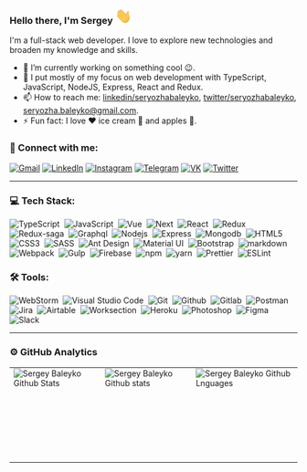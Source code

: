 <h3>Hello there, I'm Sergey <img src="https://raw.githubusercontent.com/ABSphreak/ABSphreak/master/gifs/Hi.gif" width="29" /></h3>

<p>I'm a full-stack web developer. I love to explore new technologies and broaden my knowledge and skills.</p>

-   🔭 I’m currently working on something cool :wink:.
-   🌱 I put mostly of my focus on web development with TypeScript, JavaScript, NodeJS, Express, React and Redux.
-   📫 How to reach me: [linkedin/seryozhabaleyko](https://www.linkedin.com/in/seryozhabaleyko), [twitter/seryozhabaleyko](https://twitter.com/seryozhabaleyko), [seryozha.baleyko@gmail.com](mailto:seryozha.baleyko@gmail.com).
-   ⚡ Fun fact: I love :heart: ice cream 🍨 and apples 🍏.

### 🤝 Connect with me:

[<img alt="Gmail" src="https://img.shields.io/badge/Gmail-E4405F.svg?&style=for-the-badge&logo=gmail&logoColor=white" />](mailto:seryozha.baleyko@gmail.com)
[<img alt="LinkedIn" src="https://img.shields.io/badge/linkedin-0077B5.svg?&style=for-the-badge&logo=linkedin&logoColor=white" />](https://www.linkedin.com/in/seryozhabaleyko)
[<img alt="Instagram" src="https://img.shields.io/badge/instagram-E4405F.svg?&style=for-the-badge&logo=instagram&logoColor=white" />](https://www.instagram.com/seryozha.baleyko)
[<img alt="Telegram" src="https://img.shields.io/badge/Telegram-26A5E4.svg?&style=for-the-badge&logo=telegram&logoColor=white" />](https://t.me/seryozhabaleyko)
[<img alt="VK" src="https://img.shields.io/badge/vk-4680C2.svg?&style=for-the-badge&logo=vk&logoColor=white" />](https://vk.com/seryozha.baleyko)
[<img alt="Twitter" src="https://img.shields.io/badge/twitter-1DA1F2.svg?&style=for-the-badge&logo=twitter&logoColor=white" />](https://twitter.com/seryozhabaleyko)

---

### 💻 Tech Stack:

<img alt="TypeScript" src="https://img.shields.io/badge/typescript-007ACC.svg?&style=for-the-badge&logo=typescript&logoColor=fff" />&nbsp;
<img alt="JavaScript" src="https://img.shields.io/badge/javascript-F7DF1E.svg?&style=for-the-badge&logo=javascript&logoColor=fff" />&nbsp;
<img alt="Vue" src="https://img.shields.io/badge/vue-4FC08D.svg?style=for-the-badge&logo=vuedotjs&logoColor=fff" />&nbsp;
<img alt="Next" src="https://img.shields.io/badge/next-000.svg?&style=for-the-badge&logo=next.js&logoColor=fff" />&nbsp;
<img alt="React" src="https://img.shields.io/badge/react-61DAFB.svg?&style=for-the-badge&logo=react&logoColor=fff" />&nbsp;
<img alt="Redux" src="https://img.shields.io/badge/redux-764ABC.svg?&style=for-the-badge&logo=redux&logoColor=fff" />&nbsp;
<img alt="Redux-saga" src="https://img.shields.io/badge/redux saga-939393.svg?&style=for-the-badge&logo=redux-saga&logoColor=fff" />&nbsp;
<img alt="Graphql" src="https://img.shields.io/badge/graphql-E10098.svg?&style=for-the-badge&logo=graphql&logoColor=fff" />&nbsp;
<img alt="Nodejs" src="https://img.shields.io/badge/node.js-90C53F.svg?&style=for-the-badge&logo=node.js&logoColor=fff" />&nbsp;
<img alt="Express" src="https://img.shields.io/badge/express-000000.svg?&style=for-the-badge&logo=express&logoColor=fff" />&nbsp;
<img alt="Mongodb" src="https://img.shields.io/badge/mongodb-26A944.svg?&style=for-the-badge&logo=mongodb&logoColor=fff" />&nbsp;
<img alt="HTML5" src="https://img.shields.io/badge/html-E34F26.svg?&style=for-the-badge&logo=html5&logoColor=fff" />&nbsp;
<img alt="CSS3" src="https://img.shields.io/badge/css-1572B6.svg?&style=for-the-badge&logo=css3&logoColor=fff" />&nbsp;
<img alt="SASS" src="https://img.shields.io/badge/sass-CF649A.svg?&style=for-the-badge&logo=sass&logoColor=fff" />&nbsp;
<img alt="Ant Design" src="https://img.shields.io/badge/Ant%20Design-0170FE.svg?style=for-the-badge&logo=antdesign&logoColor=fff" />&nbsp;
<img alt="Material UI" src="https://img.shields.io/badge/material%20UI-0081CB.svg?style=for-the-badge&logo=materialui&logoColor=fff" />&nbsp;
<img alt="Bootstrap" src="https://img.shields.io/badge/bootstrap-7610F7.svg?&style=for-the-badge&logo=bootstrap&logoColor=fff" />&nbsp;
<img alt="markdown" src="https://img.shields.io/badge/markdown-000.svg?&style=for-the-badge&logo=markdown&logoColor=fff" />&nbsp;
<img alt="Webpack" src="https://img.shields.io/badge/Webpack-8DD6F9.svg?style=for-the-badge&logo=webpack&logoColor=fff" />&nbsp;
<img alt="Gulp" src="https://img.shields.io/badge/Gulp-CF4647.svg?style=for-the-badge&logo=gulp&logoColor=fff" />&nbsp;
<img alt="Firebase" src="https://img.shields.io/badge/Firebase-FFCA28.svg?style=for-the-badge&logo=firebase&logoColor=fff" />&nbsp;
<img alt="npm" src="https://img.shields.io/badge/npm-CB3837.svg?style=for-the-badge&logo=npm&logoColor=fff" />&nbsp;
<img alt="yarn" src="https://img.shields.io/badge/yarn-2C8EBB.svg?style=for-the-badge&logo=yarn&logoColor=fff" />&nbsp;
<img alt="Prettier" src="https://img.shields.io/badge/Prettier-F7B93E.svg?style=for-the-badge&logo=prettier&logoColor=fff" />&nbsp;
<img alt="ESLint" src="https://img.shields.io/badge/ESLint-4B32C3.svg?style=for-the-badge&logo=ESLint&logoColor=fff" />&nbsp;

### 🛠 Tools:

<img alt="WebStorm" src="https://img.shields.io/badge/-WebStorm-black?style=for-the-badge&logo=webstorm&logoColor=fff" />&nbsp;
<img alt="Visual Studio Code" src="https://img.shields.io/badge/Visual Studio Code-007ACC.svg?&style=for-the-badge&logo=visual-studio-code&logoColor=fff" />&nbsp;
<img alt="Git" src="https://img.shields.io/badge/git-F05033.svg?&style=for-the-badge&logo=git&logoColor=fff" />&nbsp;
<img alt="Github" src="https://img.shields.io/badge/github-000.svg?&style=for-the-badge&logo=github&logoColor=fff" />&nbsp;
<img alt="Gitlab" src="https://img.shields.io/badge/gitlab-380D75.svg?&style=for-the-badge&logo=gitlab&logoColor=fff" />&nbsp;
<img alt="Postman" src="https://img.shields.io/badge/postman-FF6C37.svg?style=for-the-badge&logo=postman&logoColor=fff" />
<img alt="Jira" src="https://img.shields.io/badge/jira-2D80FF.svg?&style=for-the-badge&logo=jira&logoColor=fff" />&nbsp;
<img alt="Airtable" src="https://img.shields.io/badge/airtable-18BFFF.svg?&style=for-the-badge&logo=airtable&logoColor=fff" />&nbsp;
<img alt="Worksection" src="https://img.shields.io/badge/worksection-00D564.svg?&style=for-the-badge&logo=wattpad&logoColor=fff" />&nbsp;
<img alt="Heroku" src="https://img.shields.io/badge/heroku-5920B1.svg?&style=for-the-badge&logo=heroku&logoColor=fff" />&nbsp;
<img alt="Photoshop" src="https://img.shields.io/badge/photoshop-31A8FF.svg?&style=for-the-badge&logo=adobe-photoshop&logoColor=fff" />&nbsp;
<img alt="Figma" src="https://img.shields.io/badge/figma-F24E1E.svg?&style=for-the-badge&logo=figma&logoColor=fff" />&nbsp;
<img alt="Slack" src="https://img.shields.io/badge/Slack-4A154B.svg?&style=for-the-badge&logo=slack&logoColor=fff" />&nbsp;

---

### ⚙️ GitHub Analytics

<table>
  <tr>
    <td>
      <img height="160em" align="left" alt="Sergey Baleyko Github Stats" src="https://github-readme-stats.vercel.app/api?username=seryozhabaleyko&show_icons=true&theme=algolia" />
    </td>
    <td>
      <img height="160em" align="left" src="https://github-readme-streak-stats.herokuapp.com/?user=seryozhabaleyko&theme=algolia" alt="Sergey Baleyko Github stats" />
    </td>
    <td>
      <img height="160em" align="right" alt="Sergey Baleyko Github Lnguages" src="https://github-readme-stats-eight-theta.vercel.app/api/top-langs/?username=seryozhabaleyko&theme=algolia&layout=compact" />
    </td>
  </tr>
</table>

<!--
**seryozhabaleyko/seryozhabaleyko** is a ✨ _special_ ✨ repository because its `README.md` (this file) appears on your GitHub profile.

Here are some ideas to get you started:

- 🔭 I’m currently working on ...
- 🌱 I’m currently learning ...
- 👯 I’m looking to collaborate on ...
- 🤔 I’m looking for help with ...
- 💬 Ask me about ...
- 📫 How to reach me: ...
- 😄 Pronouns: ...
- ⚡ Fun fact: ...
-->
